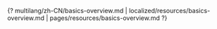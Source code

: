 {? multilang/zh-CN/basics-overview.md | localized/resources/basics-overview.md | pages/resources/basics-overview.md ?}
